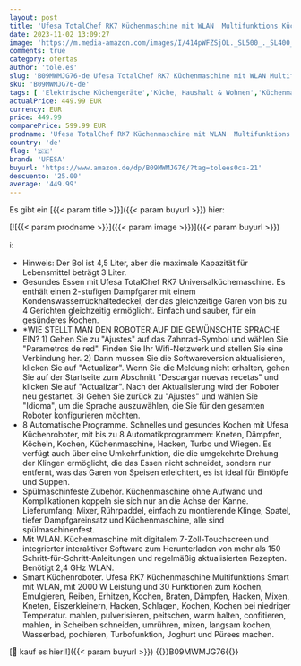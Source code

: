 ```yaml
---
layout: post
title: 'Ufesa TotalChef RK7 Küchenmaschine mit WLAN  Multifunktions Küchenroboter mit Kochfunktion  Kochroboter 30 Funktionen  4.5L  7-Zoll-Touchscreen  Interaktives Rezeptbuch  Amazon-Exklusiv'
date: 2023-11-02 13:09:27
image: 'https://m.media-amazon.com/images/I/414pWFZSjOL._SL500_._SL400_.jpg'
comments: true
category: ofertas
author: 'tole.es'
slug: 'B09MWMJG76-de Ufesa TotalChef RK7 Küchenmaschine mit WLAN Multifunktions...'
sku: 'B09MWMJG76-de'
tags: [ 'Elektrische Küchengeräte','Küche, Haushalt & Wohnen','Küchenmaschinen','Küchenmaschinen, Rührgeräte & Mixer','Universalküchenmaschinen','ufesa','🇩🇪', ]
actualPrice: 449.99 EUR
currency: EUR
price: 449.99
comparePrice: 599.99 EUR
prodname: 'Ufesa TotalChef RK7 Küchenmaschine mit WLAN  Multifunktions Küchenroboter mit Kochfunktion  Kochroboter 30 Funktionen  4.5L  7-Zoll-Touchscreen  Interaktives Rezeptbuch  Amazon-Exklusiv'
country: 'de'
flag: '🇩🇪'
brand: 'UFESA'
buyurl: 'https://www.amazon.de/dp/B09MWMJG76/?tag=tolees0ca-21'
descuento: '25.00'
average: '449.99'
---
```


Es gibt ein [{{< param title >}}]({{< param buyurl >}}) hier:

[![{{< param prodname >}}]({{< param image >}})]({{< param buyurl >}})

ℹ️:

- Hinweis: Der Bol ist 4,5 Liter, aber die maximale Kapazität für Lebensmittel beträgt 3 Liter.
- Gesundes Essen mit Ufesa TotalChef RK7 Universalküchemaschine. Es enthält einen 2-stufigen Dampfgarer mit einem Kondenswasserrückhaltedeckel, der das gleichzeitige Garen von bis zu 4 Gerichten gleichzeitig ermöglicht. Einfach und sauber, für ein gesünderes Kochen.
- *WIE STELLT MAN DEN ROBOTER AUF DIE GEWÜNSCHTE SPRACHE EIN? 1) Gehen Sie zu "Ajustes" auf das Zahnrad-Symbol und wählen Sie "Parametros de red". Finden Sie Ihr Wifi-Netzwerk und stellen Sie eine Verbindung her. 2) Dann mussen Sie die Softwareversion aktualisieren, klicken Sie auf "Actualizar". Wenn Sie die Meldung nicht erhalten, gehen Sie auf der Startseite zum Abschnitt "Descargar nuevas recetas" und klicken Sie auf "Actualizar". Nach der Aktualisierung wird der Roboter neu gestartet. 3) Gehen Sie zurück zu "Ajustes" und wählen Sie "Idioma", um die Sprache auszuwählen, die Sie für den gesamten Roboter konfigurieren möchten.
- 8 Automatische Programme. Schnelles und gesundes Kochen mit Ufesa Küchenroboter, mit bis zu 8 Automatikprogrammen: Kneten, Dämpfen, Köcheln, Kochen, Küchenmaschine, Hacken, Turbo und Wiegen. Es verfügt auch über eine Umkehrfunktion, die die umgekehrte Drehung der Klingen ermöglicht, die das Essen nicht schneidet, sondern nur entfernt, was das Garen von Speisen erleichtert, es ist ideal für Eintöpfe und Suppen.
- Spülmaschinfeste Zubehör. Küchenmaschine ohne Aufwand und Komplikationen koppeln sie sich nur an die Achse der Kanne. Lieferumfang: Mixer, Rührpaddel, einfach zu montierende Klinge, Spatel, tiefer Dampfgareinsatz und Küchenmaschine, alle sind spülmaschinenfest.
- Mit WLAN. Küchenmaschine mit digitalem 7-Zoll-Touchscreen und integrierter interaktiver Software zum Herunterladen von mehr als 150 Schritt-für-Schritt-Anleitungen und regelmäßig aktualisierten Rezepten. Benötigt 2,4 GHz WLAN.
- Smart Küchenroboter. Ufesa RK7 Küchenmaschine Multifunktions Smart mit WLAN, mit 2000 W Leistung und 30 Funktionen zum Kochen, Emulgieren, Reiben, Erhitzen, Kochen, Braten, Dämpfen, Hacken, Mixen, Kneten, Eiszerkleinern, Hacken, Schlagen, Kochen, Kochen bei niedriger Temperatur. mahlen, pulverisieren, peitschen, warm halten, confitieren, mahlen, in Scheiben schneiden, umrühren, mixen, langsam kochen, Wasserbad, pochieren, Turbofunktion, Joghurt und Pürees machen.

[🛒 kauf es hier!!]({{< param buyurl >}})
{{<world>}}B09MWMJG76{{</world>}}
